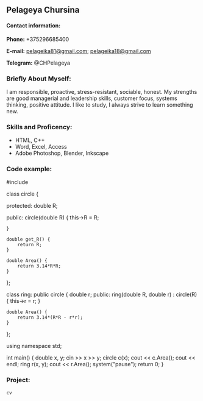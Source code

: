 ## **Pelageya Chursina**
#### **Contact information:**
**Phone:** +375296685400

**E-mail:** pelageika81@gmail.com;
            pelageika18@gmail.com
            
**Telegram:** @CHPelageya        

### **Briefly About Myself:**

I am responsible, proactive, stress-resistant, sociable, honest. My strengths are good managerial and leadership skills, customer focus, systems thinking, positive attitude. I like to study, I always strive to learn something new.

### **Skills and Proficency:**

- HTML, C++
- Word, Excel, Access
- Adobe Photoshop, Blender, Inkscape

### **Code example:**     

#include<iostream>


class circle {
	
protected:
	double R;
	
public:
	circle(double R) {
		this->R = R;
	
	}

	double get_R() {
		return R;
	}

	double Area() {
		return 3.14*R*R;
	}
};

class ring: public circle {
	double r;
public:
	ring(double R, double r) : circle(R) {
		this->r = r;
	}

	double Area() {
		return 3.14*(R*R - r*r);
	}
};

using namespace std;


int main() {
	double x, y;
	cin >> x >> y;
	circle c(x);
	cout << c.Area();
	cout << endl;
	ring r(x, y);
	cout << r.Area();
	system("pause");
	return 0;
}

### **Project:**
	
	cv

